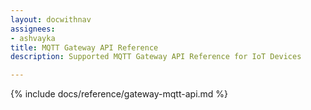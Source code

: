```yaml
---
layout: docwithnav
assignees:
- ashvayka
title: MQTT Gateway API Reference
description: Supported MQTT Gateway API Reference for IoT Devices

---
```


{% include docs/reference/gateway-mqtt-api.md %}
